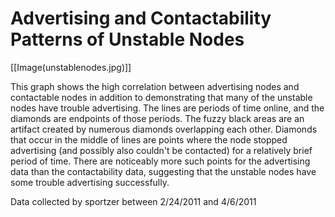 # Advertising and Contactability Patterns of Unstable Nodes

[[Image(unstablenodes.jpg)]]

This graph shows the high correlation between advertising nodes and contactable nodes in addition to demonstrating that many of the unstable nodes have trouble advertising. The lines are periods of time online, and the diamonds are endpoints of those periods. The fuzzy black areas are an artifact created by numerous diamonds overlapping each other. Diamonds that occur in the middle of lines are points where the node stopped advertising (and possibly also couldn't be contacted) for a relatively brief period of time. There are noticeably more such points for the advertising data than the contactability data, suggesting that the unstable nodes have some trouble advertising successfully.

Data collected by sportzer between 2/24/2011 and 4/6/2011